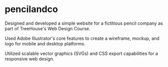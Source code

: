 # pencilandco

Designed and developed a simple website for a fictitious pencil company as part of TreeHouse's Web Design Course.

Used Adobe Illustrator's core features to create a wireframe, mockup, and logo for mobile and desktop platforms.

Utilized scalable vector graphics (SVGs) and CSS export capabilities for a responsive web design.

